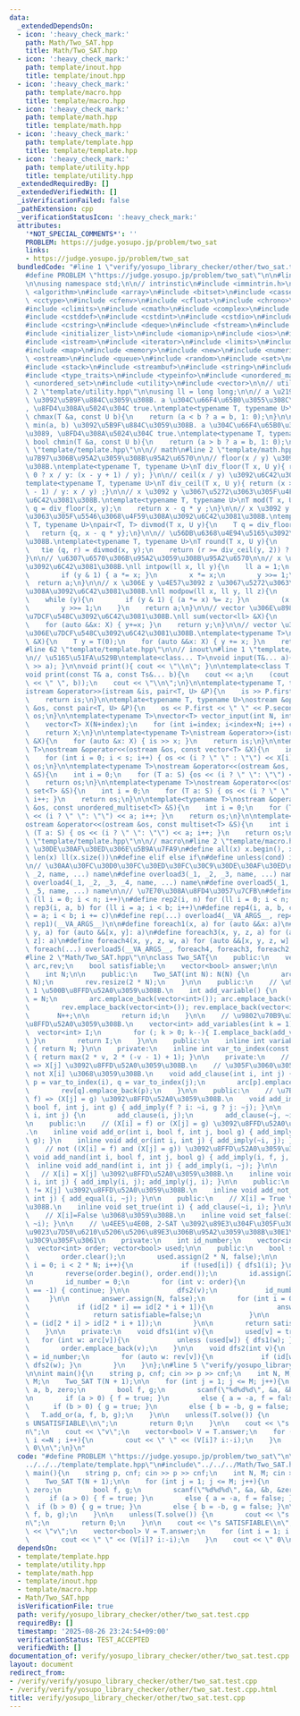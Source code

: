 ```yaml
---
data:
  _extendedDependsOn:
  - icon: ':heavy_check_mark:'
    path: Math/Two_SAT.hpp
    title: Math/Two_SAT.hpp
  - icon: ':heavy_check_mark:'
    path: template/inout.hpp
    title: template/inout.hpp
  - icon: ':heavy_check_mark:'
    path: template/macro.hpp
    title: template/macro.hpp
  - icon: ':heavy_check_mark:'
    path: template/math.hpp
    title: template/math.hpp
  - icon: ':heavy_check_mark:'
    path: template/template.hpp
    title: template/template.hpp
  - icon: ':heavy_check_mark:'
    path: template/utility.hpp
    title: template/utility.hpp
  _extendedRequiredBy: []
  _extendedVerifiedWith: []
  _isVerificationFailed: false
  _pathExtension: cpp
  _verificationStatusIcon: ':heavy_check_mark:'
  attributes:
    '*NOT_SPECIAL_COMMENTS*': ''
    PROBLEM: https://judge.yosupo.jp/problem/two_sat
    links:
    - https://judge.yosupo.jp/problem/two_sat
  bundledCode: "#line 1 \"verify/yosupo_library_checker/other/two_sat.test.cpp\"\n\
    #define PROBLEM \"https://judge.yosupo.jp/problem/two_sat\"\n\n#line 2 \"template/template.hpp\"\
    \n\nusing namespace std;\n\n// intrinstic\n#include <immintrin.h>\n\n#include\
    \ <algorithm>\n#include <array>\n#include <bitset>\n#include <cassert>\n#include\
    \ <cctype>\n#include <cfenv>\n#include <cfloat>\n#include <chrono>\n#include <cinttypes>\n\
    #include <climits>\n#include <cmath>\n#include <complex>\n#include <cstdarg>\n\
    #include <cstddef>\n#include <cstdint>\n#include <cstdio>\n#include <cstdlib>\n\
    #include <cstring>\n#include <deque>\n#include <fstream>\n#include <functional>\n\
    #include <initializer_list>\n#include <iomanip>\n#include <ios>\n#include <iostream>\n\
    #include <istream>\n#include <iterator>\n#include <limits>\n#include <list>\n\
    #include <map>\n#include <memory>\n#include <new>\n#include <numeric>\n#include\
    \ <ostream>\n#include <queue>\n#include <random>\n#include <set>\n#include <sstream>\n\
    #include <stack>\n#include <streambuf>\n#include <string>\n#include <tuple>\n\
    #include <type_traits>\n#include <typeinfo>\n#include <unordered_map>\n#include\
    \ <unordered_set>\n#include <utility>\n#include <vector>\n\n// utility\n#line\
    \ 2 \"template/utility.hpp\"\n\nusing ll = long long;\n\n// a \u2190 max(a, b)\
    \ \u3092\u5B9F\u884C\u3059\u308B. a \u304C\u66F4\u65B0\u3055\u308C\u305F\u3089\
    , \u8FD4\u308A\u5024\u304C true.\ntemplate<typename T, typename U>\ninline bool\
    \ chmax(T &a, const U b){\n    return (a < b ? a = b, 1: 0);\n}\n\n// a \u2190\
    \ min(a, b) \u3092\u5B9F\u884C\u3059\u308B. a \u304C\u66F4\u65B0\u3055\u308C\u305F\
    \u3089, \u8FD4\u308A\u5024\u304C true.\ntemplate<typename T, typename U>\ninline\
    \ bool chmin(T &a, const U b){\n    return (a > b ? a = b, 1: 0);\n}\n#line 59\
    \ \"template/template.hpp\"\n\n// math\n#line 2 \"template/math.hpp\"\n\n// \u9664\
    \u7B97\u306B\u95A2\u3059\u308B\u95A2\u6570\n\n// floor(x / y) \u3092\u6C42\u3081\
    \u308B.\ntemplate<typename T, typename U>\nT div_floor(T x, U y){ return (x >\
    \ 0 ? x / y: (x - y + 1) / y); }\n\n// ceil(x / y) \u3092\u6C42\u3081\u308B.\n\
    template<typename T, typename U>\nT div_ceil(T x, U y){ return (x > 0 ? (x + y\
    \ - 1) / y: x / y) ;}\n\n// x \u3092 y \u3067\u5272\u3063\u305F\u4F59\u308A\u3092\
    \u6C42\u3081\u308B.\ntemplate<typename T, typename U>\nT mod(T x, U y){\n    T\
    \ q = div_floor(x, y);\n    return x - q * y ;\n}\n\n// x \u3092 y \u3067\u5272\
    \u3063\u305F\u5546\u3068\u4F59\u308A\u3092\u6C42\u3081\u308B.\ntemplate<typename\
    \ T, typename U>\npair<T, T> divmod(T x, U y){\n    T q = div_floor(x, y);\n \
    \   return {q, x - q * y};\n}\n\n// \u56DB\u6368\u4E94\u5165\u3092\u6C42\u3081\
    \u308B.\ntemplate<typename T, typename U>\nT round(T x, U y){\n    T q, r;\n \
    \   tie (q, r) = divmod(x, y);\n    return (r >= div_ceil(y, 2)) ? q + 1 : q;\n\
    }\n\n// \u6307\u6570\u306B\u95A2\u3059\u308B\u95A2\u6570\n\n// x \u306E y \u4E57\
    \u3092\u6C42\u3081\u308B.\nll intpow(ll x, ll y){\n    ll a = 1;\n    while (y){\n\
    \        if (y & 1) { a *= x; }\n        x *= x;\n        y >>= 1;\n    }\n  \
    \  return a;\n}\n\n// x \u306E y \u4E57\u3092 z \u3067\u5272\u3063\u305F\u4F59\
    \u308A\u3092\u6C42\u3081\u308B.\nll modpow(ll x, ll y, ll z){\n    ll a = 1;\n\
    \    while (y){\n        if (y & 1) { (a *= x) %= z; }\n        (x *= x) %= z;\n\
    \        y >>= 1;\n    }\n    return a;\n}\n\n// vector \u306E\u8981\u7D20\u306E\
    \u7DCF\u548C\u3092\u6C42\u3081\u308B.\nll sum(vector<ll> &X){\n    ll y = 0;\n\
    \    for (auto &&x: X) { y+=x; }\n    return y;\n}\n\n// vector \u306E\u8981\u7D20\
    \u306E\u7DCF\u548C\u3092\u6C42\u3081\u308B.\ntemplate<typename T>\nT sum(vector<T>\
    \ &X){\n    T y = T(0);\n    for (auto &&x: X) { y += x; }\n    return y;\n}\n\
    #line 62 \"template/template.hpp\"\n\n// inout\n#line 1 \"template/inout.hpp\"\
    \n// \u5165\u51FA\u529B\ntemplate<class... T>\nvoid input(T&... a){ (cin >> ...\
    \ >> a); }\n\nvoid print(){ cout << \"\\n\"; }\n\ntemplate<class T, class... Ts>\n\
    void print(const T& a, const Ts&... b){\n    cout << a;\n    (cout << ... << (cout\
    \ << \" \", b));\n    cout << \"\\n\";\n}\n\ntemplate<typename T, typename U>\n\
    istream &operator>>(istream &is, pair<T, U> &P){\n    is >> P.first >> P.second;\n\
    \    return is;\n}\n\ntemplate<typename T, typename U>\nostream &operator<<(ostream\
    \ &os, const pair<T, U> &P){\n    os << P.first << \" \" << P.second;\n    return\
    \ os;\n}\n\ntemplate<typename T>\nvector<T> vector_input(int N, int index){\n\
    \    vector<T> X(N+index);\n    for (int i=index; i<index+N; i++) cin >> X[i];\n\
    \    return X;\n}\n\ntemplate<typename T>\nistream &operator>>(istream &is, vector<T>\
    \ &X){\n    for (auto &x: X) { is >> x; }\n    return is;\n}\n\ntemplate<typename\
    \ T>\nostream &operator<<(ostream &os, const vector<T> &X){\n    int s = (int)X.size();\n\
    \    for (int i = 0; i < s; i++) { os << (i ? \" \" : \"\") << X[i]; }\n    return\
    \ os;\n}\n\ntemplate<typename T>\nostream &operator<<(ostream &os, const unordered_set<T>\
    \ &S){\n    int i = 0;\n    for (T a: S) {os << (i ? \" \": \"\") << a; i++;}\n\
    \    return os;\n}\n\ntemplate<typename T>\nostream &operator<<(ostream &os, const\
    \ set<T> &S){\n    int i = 0;\n    for (T a: S) { os << (i ? \" \": \"\") << a;\
    \ i++; }\n    return os;\n}\n\ntemplate<typename T>\nostream &operator<<(ostream\
    \ &os, const unordered_multiset<T> &S){\n    int i = 0;\n    for (T a: S) { os\
    \ << (i ? \" \": \"\") << a; i++; }\n    return os;\n}\n\ntemplate<typename T>\n\
    ostream &operator<<(ostream &os, const multiset<T> &S){\n    int i = 0;\n    for\
    \ (T a: S) { os << (i ? \" \": \"\") << a; i++; }\n    return os;\n}\n#line 65\
    \ \"template/template.hpp\"\n\n// macro\n#line 2 \"template/macro.hpp\"\n\n//\
    \ \u30DE\u30AF\u30ED\u306E\u5B9A\u7FA9\n#define all(x) x.begin(), x.end()\n#define\
    \ len(x) ll(x.size())\n#define elif else if\n#define unless(cond) if (!(cond))\n\
    \n// \u30AA\u30FC\u30D0\u30FC\u30ED\u30FC\u30C9\u30DE\u30AF\u30ED\n#define overload2(_1,\
    \ _2, name, ...) name\n#define overload3(_1, _2, _3, name, ...) name\n#define\
    \ overload4(_1, _2, _3, _4, name, ...) name\n#define overload5(_1, _2, _3, _4,\
    \ _5, name, ...) name\n\n// \u7E70\u308A\u8FD4\u3057\u7CFB\n#define rep1(n) for\
    \ (ll i = 0; i < n; i++)\n#define rep2(i, n) for (ll i = 0; i < n; i++)\n#define\
    \ rep3(i, a, b) for (ll i = a; i < b; i++)\n#define rep4(i, a, b, c) for (ll i\
    \ = a; i < b; i += c)\n#define rep(...) overload4(__VA_ARGS__, rep4, rep3, rep2,\
    \ rep1)(__VA_ARGS__)\n\n#define foreach1(x, a) for (auto &&x: a)\n#define foreach2(x,\
    \ y, a) for (auto &&[x, y]: a)\n#define foreach3(x, y, z, a) for (auto &&[x, y,\
    \ z]: a)\n#define foreach4(x, y, z, w, a) for (auto &&[x, y, z, w]: a)\n#define\
    \ foreach(...) overload5(__VA_ARGS__, foreach4, foreach3, foreach2, foreach1)(__VA_ARGS__)\n\
    #line 2 \"Math/Two_SAT.hpp\"\n\nclass Two_SAT{\n    public:\n    vector<vector<int>>\
    \ arc,rev;\n    bool satisfiable;\n    vector<bool> answer;\n\n    private:\n\
    \    int N;\n\n    public:\n    Two_SAT(int N): N(N) {\n        arc.resize(2 *\
    \ N);\n        rev.resize(2 * N);\n    }\n\n    public:\n    // \u9802\u70B9\u3092\
    \ 1 \u500B\u8FFD\u52A0\u3059\u308B.\n    int add_variable() {\n        int id\
    \ = N;\n        arc.emplace_back(vector<int>()); arc.emplace_back(vector<int>());\n\
    \        rev.emplace_back(vector<int>()); rev.emplace_back(vector<int>());\n \
    \       N++;\n\n        return id;\n    }\n\n    // \u9802\u70B9\u3092 k \u500B\
    \u8FFD\u52A0\u3059\u308B.\n    vector<int> add_variables(int k = 1) {\n      \
    \  vector<int> I;\n        for (; k > 0; k--){ I.emplace_back(add_variable());\
    \ }\n        return I;\n    }\n\n    public:\n    inline int variable_number()\
    \ { return N; }\n\n    private:\n    inline int var_to_index(const int v) const\
    \ { return max(2 * v, 2 * (-v - 1) + 1); }\n\n    private:\n    // \u5F27 X[i]\
    \ => X[j] \u3092\u8FFD\u52A0\u3059\u308B.\n    // \u305F\u3060\u3057, X[~i] =\
    \ not X[i] \u3068\u3059\u308B.\n    void add_clause(int i, int j) {\n        int\
    \ p = var_to_index(i), q = var_to_index(j);\n        arc[p].emplace_back(q);\n\
    \        rev[q].emplace_back(p);\n    }\n\n    public:\n    // \u7BC0 (X[i] =\
    \ f) => (X[j] = g) \u3092\u8FFD\u52A0\u3059\u308B.\n    void add_imply(int i,\
    \ bool f, int j, int g) { add_imply(f ? i: ~i, g ? j: ~j); }\n\n    void add_imply(int\
    \ i, int j) {\n        add_clause(i, j);\n        add_clause(~j, ~i);\n    }\n\
    \n    public:\n    // (X[i] = f) or (X[j] = g) \u3092\u8FFD\u52A0\u3059\u308B\
    .\n    inline void add_or(int i, bool f, int j, bool g) { add_imply(i, !f, j,\
    \ g); }\n    inline void add_or(int i, int j) { add_imply(~i, j); }\n\n    public:\n\
    \    // not ((X[i] = f) and (X[j] = g)) \u3092\u8FFD\u52A0\u3059\u308B.\n    inline\
    \ void add_nand(int i, bool f, int j, bool g) { add_imply(i, f, j, !g); }\n  \
    \  inline void add_nand(int i, int j) { add_imply(i, ~j); }\n\n    public:\n \
    \   // X[i] = X[j] \u3092\u8FFD\u52A0\u3059\u308B.\n    inline void add_equal(int\
    \ i, int j) { add_imply(i, j); add_imply(j, i); }\n\n    public:\n    // X[i]\
    \ != X[j] \u3092\u8FFD\u52A0\u3059\u308B.\n    inline void add_not_equal(int i,\
    \ int j) { add_equal(i, ~j); }\n\n    public:\n    // X[i] = True \u3068\u3059\
    \u308B.\n    inline void set_true(int i) { add_clause(~i, i); }\n\n    public:\n\
    \    // X[i]=False \u3068\u3059\u308B.\n    inline void set_false(int i) {add_clause(i,\
    \ ~i); }\n\n    // \u4EE5\u4E0B, 2-SAT \u3092\u89E3\u304F\u305F\u3081\u306E\u5F37\
    \u9023\u7D50\u6210\u5206\u5206\u89E3\u306B\u95A2\u3059\u308B\u30E1\u30BD\u30C3\
    \u30C9\u305F\u3061\n    private:\n    int id_number;\n    vector<int> id;\n  \
    \  vector<int> order; vector<bool> used;\n\n    public:\n    bool solve() {\n\
    \        order.clear();\n        used.assign(2 * N, false);\n\n        for (int\
    \ i = 0; i < 2 * N; i++){\n            if (!used[i]) { dfs1(i); }\n        }\n\
    \n        reverse(order.begin(), order.end());\n        id.assign(2 * N, -1);\n\
    \n        id_number = 0;\n        for (int v: order){\n            unless(id[v]\
    \ == -1) { continue; }\n\n            dfs2(v);\n            id_number++;\n   \
    \     }\n\n        answer.assign(N, false);\n        for (int i = 0; i < N; i++){\n\
    \            if (id[2 * i] == id[2 * i + 1]){\n                answer.clear();\n\
    \                return satisfiable=false;\n            }\n\n            answer[i]\
    \ = (id[2 * i] > id[2 * i + 1]);\n        }\n\n        return satisfiable = true;\n\
    \    }\n\n    private:\n    void dfs1(int v){\n        used[v] = true;\n     \
    \   for (int w: arc[v]){\n            unless (used[w]) { dfs1(w); }\n        }\n\
    \        order.emplace_back(v);\n    }\n\n    void dfs2(int v){\n        id[v]\
    \ = id_number;\n        for (auto w: rev[v]){\n            if (id[w] == -1) {\
    \ dfs2(w); }\n        }\n    }\n};\n#line 5 \"verify/yosupo_library_checker/other/two_sat.test.cpp\"\
    \n\nint main(){\n    string p, cnf; cin >> p >> cnf;\n    int N, M; cin >> N >>\
    \ M;\n    Two_SAT T(N + 1);\n\n    for (int j = 1; j <= M; j++){\n        int\
    \ a, b, zero;\n        bool f, g;\n        scanf(\"%d%d%d\", &a, &b, &zero);\n\
    \n        if (a > 0) { f = true; }\n        else { a = -a, f = false; }\n\n  \
    \      if (b > 0) { g = true; }\n        else { b = -b, g = false; }\n\n     \
    \   T.add_or(a, f, b, g);\n    }\n\n    unless(T.solve()) {\n        cout << \"\
    s UNSATISFIABLE\\n\";\n        return 0;\n    }\n\n    cout << \"s SATISFIABLE\\\
    n\";\n    cout << \"v\";\n    vector<bool> V = T.answer;\n    for (int i = 1;\
    \ i <=N ; i++){\n        cout << \" \" << (V[i]? i:-i);\n    }\n    cout << \"\
    \ 0\\n\";\n}\n"
  code: "#define PROBLEM \"https://judge.yosupo.jp/problem/two_sat\"\n\n#include\"\
    ../../../template/template.hpp\"\n#include\"../../../Math/Two_SAT.hpp\"\n\nint\
    \ main(){\n    string p, cnf; cin >> p >> cnf;\n    int N, M; cin >> N >> M;\n\
    \    Two_SAT T(N + 1);\n\n    for (int j = 1; j <= M; j++){\n        int a, b,\
    \ zero;\n        bool f, g;\n        scanf(\"%d%d%d\", &a, &b, &zero);\n\n   \
    \     if (a > 0) { f = true; }\n        else { a = -a, f = false; }\n\n      \
    \  if (b > 0) { g = true; }\n        else { b = -b, g = false; }\n\n        T.add_or(a,\
    \ f, b, g);\n    }\n\n    unless(T.solve()) {\n        cout << \"s UNSATISFIABLE\\\
    n\";\n        return 0;\n    }\n\n    cout << \"s SATISFIABLE\\n\";\n    cout\
    \ << \"v\";\n    vector<bool> V = T.answer;\n    for (int i = 1; i <=N ; i++){\n\
    \        cout << \" \" << (V[i]? i:-i);\n    }\n    cout << \" 0\\n\";\n}\n"
  dependsOn:
  - template/template.hpp
  - template/utility.hpp
  - template/math.hpp
  - template/inout.hpp
  - template/macro.hpp
  - Math/Two_SAT.hpp
  isVerificationFile: true
  path: verify/yosupo_library_checker/other/two_sat.test.cpp
  requiredBy: []
  timestamp: '2025-08-26 23:24:54+09:00'
  verificationStatus: TEST_ACCEPTED
  verifiedWith: []
documentation_of: verify/yosupo_library_checker/other/two_sat.test.cpp
layout: document
redirect_from:
- /verify/verify/yosupo_library_checker/other/two_sat.test.cpp
- /verify/verify/yosupo_library_checker/other/two_sat.test.cpp.html
title: verify/yosupo_library_checker/other/two_sat.test.cpp
---
```

